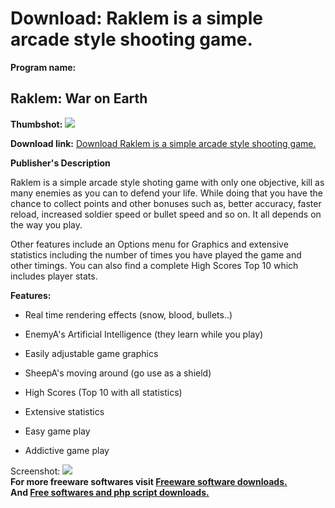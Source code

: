 # Download: Raklem is a simple arcade style shooting game.

**Program name:**

## Raklem: War on Earth

  
**Thumbshot:** ![](http://www.freewarefiles.com/screenshot/raklem_md.gif)   
  
**Download link:** [Download Raklem is a simple arcade style shooting game.](http://freesoftwares.boysofts.com/Raklem-War-On-Earth_program_6019.html)  
  


**Publisher's Description**  
  


Raklem is a simple arcade style shoting game with only one objective, kill as many enemies as you can to defend your life. While doing that you have the chance to collect points and other bonuses such as, better accuracy, faster reload, increased soldier speed or bullet speed and so on. It all depends on the way you play. 

Other features include an Options menu for Graphics and extensive statistics including the number of times you have played the game and other timings. You can also find a complete High Scores Top 10 which includes player stats. 

**Features:**

  * Real time rendering effects (snow, blood, bullets..)   

  * EnemyA's Artificial Intelligence (they learn while you play)   

  * Easily adjustable game graphics   

  * SheepA's moving around (go use as a shield)   

  * High Scores (Top 10 with all statistics)   

  * Extensive statistics   

  * Easy game play   

  * Addictive game play  


  
  
Screenshot: ![](http://www.freewarefiles.com/screenshot/raklem.gif)   
**For more freeware softwares visit [Freeware software downloads.](http://freesoftwares.boysofts.com/)**   
**And [Free softwares and php script downloads.](http://www.boysofts.com/)**
